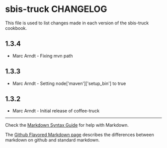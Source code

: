 sbis-truck CHANGELOG
====================

This file is used to list changes made in each version of the sbis-truck cookbook.

1.3.4
-----
- Marc Arndt - Fixing mvn path

1.3.3
------
- Marc Arndt - Setting node['maven']['setup_bin'] to true

1.3.2
-----
- Marc Arndt - Initial release of coffee-truck



- - -
Check the [Markdown Syntax Guide](http://daringfireball.net/projects/markdown/syntax) for help with Markdown.

The [Github Flavored Markdown page](http://github.github.com/github-flavored-markdown/) describes the differences between markdown on github and standard markdown.

